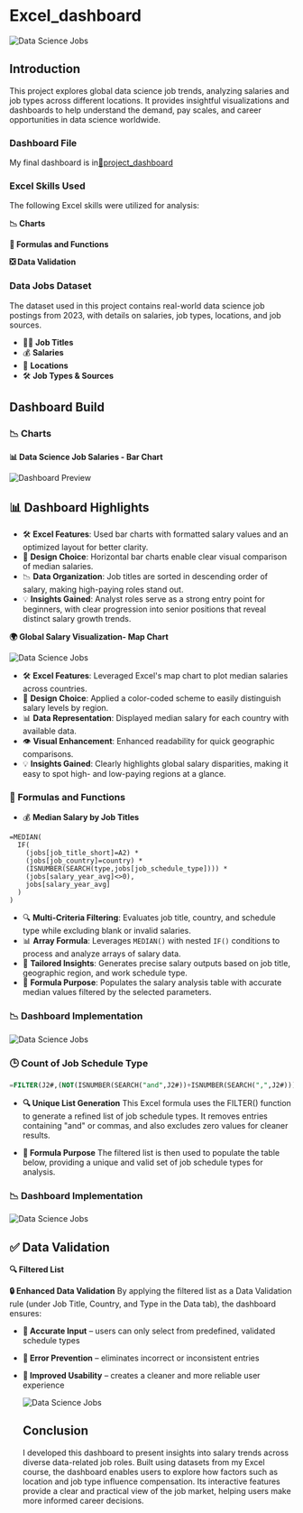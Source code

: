 # Excel_dashboard
![Data Science Jobs](Asset/Main_project.gif)

## Introduction
This project explores global data science job trends, analyzing salaries and job types across different locations. 
It provides insightful visualizations and dashboards to help understand the demand, pay scales, and career opportunities in data science worldwide.

### Dashboard File
My final dashboard is in[📂project_dashboard](https://github.com/AbhijitDass123/Excel_dashboard/raw/main/Asset/Excel_project.xlsx)

### Excel Skills Used
The following Excel skills were utilized for analysis:

**📉 Charts**

**🧮 Formulas and Functions**

**❎ Data Validation**

### Data Jobs Dataset
The dataset used in this project contains real-world data science job postings from 2023, with details on salaries, job types, locations, and job sources.

- 👨‍💼 **Job Titles**  
- 💰 **Salaries**  
- 📍 **Locations**  
- 🛠️ **Job Types & Sources**

## Dashboard Build
### 📉 Charts
**📊 Data Science Job Salaries - Bar Chart**

![Dashboard Preview](Asset/1_Salary_Dashboard_Chart1.png)
## 📊 Dashboard Highlights  

- 🛠️ **Excel Features**: Used bar charts with formatted salary values and an optimized layout for better clarity.  
- 🎨 **Design Choice**: Horizontal bar charts enable clear visual comparison of median salaries.  
- 📉 **Data Organization**: Job titles are sorted in descending order of salary, making high-paying roles stand out.  
- 💡 **Insights Gained**: Analyst roles serve as a strong entry point for beginners, with clear progression into senior positions that reveal distinct salary growth trends.

**🌍 Global Salary Visualization- Map Chart**
  
![Data Science Jobs](Asset/project_map.gif)

- 🛠️ **Excel Features**: Leveraged Excel's map chart to plot median salaries across countries.  
- 🎨 **Design Choice**: Applied a color-coded scheme to easily distinguish salary levels by region.  
- 📊 **Data Representation**: Displayed median salary for each country with available data.  
- 👁️ **Visual Enhancement**: Enhanced readability for quick geographic comparisons.  
- 💡 **Insights Gained**: Clearly highlights global salary disparities, making it easy to spot high- and low-paying regions at a glance.

### 🧮 Formulas and Functions  

- 💰 **Median Salary by Job Titles**  
```excel
=MEDIAN(
  IF(
    (jobs[job_title_short]=A2) *
    (jobs[job_country]=country) *
    (ISNUMBER(SEARCH(type,jobs[job_schedule_type]))) *
    (jobs[salary_year_avg]<>0),
    jobs[salary_year_avg]
  )
)
```

- 🔍 **Multi-Criteria Filtering**: Evaluates job title, country, and schedule type while excluding blank or invalid salaries.  
- 📊 **Array Formula**: Leverages `MEDIAN()` with nested `IF()` conditions to process and analyze arrays of salary data.  
- 🎯 **Tailored Insights**: Generates precise salary outputs based on job title, geographic region, and work schedule type.  
- 🔢 **Formula Purpose**: Populates the salary analysis table with accurate median values filtered by the selected parameters.  

### 📉 Dashboard Implementation
![Data Science Jobs](Asset/job_title.png)

### 🕒 Count of Job Schedule Type
``` sql
=FILTER(J2#,(NOT(ISNUMBER(SEARCH("and",J2#))+ISNUMBER(SEARCH(",",J2#))))*(J2#<>0))
```
- **🔍 Unique List Generation**
This Excel formula uses the FILTER() function to generate a refined list of job schedule types. It removes entries containing "and" or commas, and also excludes zero values for cleaner results.

- **🎯 Formula Purpose**
The filtered list is then used to populate the table below, providing a unique and valid set of job schedule types for analysis.

### 📉 Dashboard Implementation
![Data Science Jobs](Asset/job_type.png)

## ✅ Data Validation
**🔍 Filtered List**

**🔒 Enhanced Data Validation**
By applying the filtered list as a Data Validation rule (under Job Title, Country, and Type in the Data tab), the dashboard ensures:

- **🎯 Accurate Input** – users can only select from predefined, validated schedule types
- **🚫 Error Prevention** – eliminates incorrect or inconsistent entries
- **👥 Improved Usability** – creates a cleaner and more reliable user experience

  ![Data Science Jobs](Asset/job_title.gif)

  ## Conclusion
  I developed this dashboard to present insights into salary trends across diverse data-related job roles. Built using datasets from my Excel course, the dashboard enables users to explore how factors such as location and job type influence compensation. Its interactive features provide a clear and practical view of the job market, helping users make more informed career decisions.
